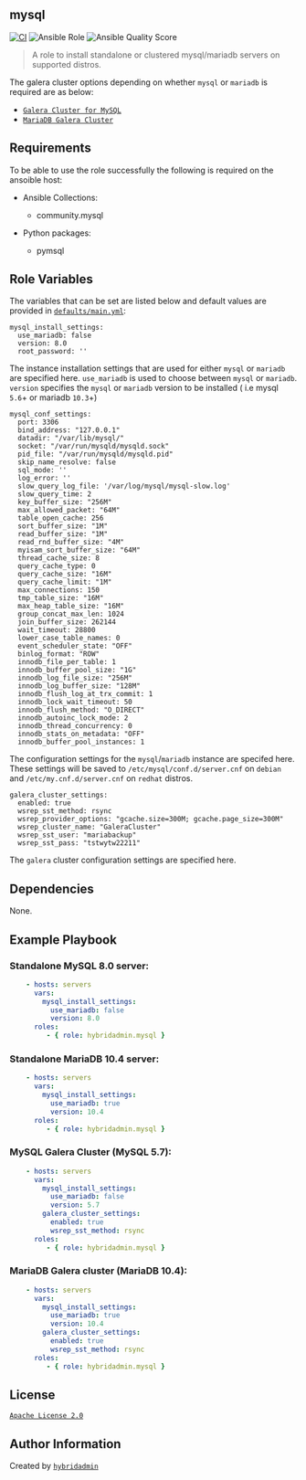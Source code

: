 ## mysql
[![CI](https://github.com/hybridadmin/ansible-role-mysql/actions/workflows/build.yml/badge.svg?branch=main)](https://github.com/hybridadmin/ansible-role-mysql/actions/workflows/build.yml)
![Ansible Role](https://img.shields.io/ansible/role/d/53652)
![Ansible Quality Score](https://img.shields.io/ansible/quality/53652)

> A role to install standalone or clustered mysql/mariadb servers on supported distros.

The galera cluster options depending on whether `mysql` or `mariadb` is required are as below:

* [`Galera Cluster for MySQL`](https://galeracluster.com/library/documentation/install-mysql.html)
* [`MariaDB Galera Cluster`](https://galeracluster.com/library/documentation/install-mariadb.html)


## Requirements

To be able to use the role successfully the following is required on the ansoible host:
* Ansible Collections:
  - community.mysql

* Python packages:
  - pymsql

## Role Variables

The variables that can be set are listed below and default values are provided in [`defaults/main.yml`](defaults/main.yml):

    mysql_install_settings:
      use_mariadb: false
      version: 8.0
      root_password: ''

The instance installation settings that are used for either `mysql` or `mariadb` are specified here. `use_mariadb` is used to choose between
`mysql` or `mariadb`. `version` specifies the `mysql` or `mariadb` version to be installed ( i.e mysql `5.6`+ or mariadb `10.3`+)


    mysql_conf_settings:
      port: 3306
      bind_address: "127.0.0.1"
      datadir: "/var/lib/mysql/"
      socket: "/var/run/mysqld/mysqld.sock"
      pid_file: "/var/run/mysqld/mysqld.pid"
      skip_name_resolve: false
      sql_mode: ''
      log_error: ''
      slow_query_log_file: '/var/log/mysql/mysql-slow.log'
      slow_query_time: 2
      key_buffer_size: "256M"
      max_allowed_packet: "64M"
      table_open_cache: 256
      sort_buffer_size: "1M"
      read_buffer_size: "1M"
      read_rnd_buffer_size: "4M"
      myisam_sort_buffer_size: "64M"
      thread_cache_size: 8
      query_cache_type: 0
      query_cache_size: "16M"
      query_cache_limit: "1M"
      max_connections: 150
      tmp_table_size: "16M"
      max_heap_table_size: "16M"
      group_concat_max_len: 1024
      join_buffer_size: 262144
      wait_timeout: 28800
      lower_case_table_names: 0
      event_scheduler_state: "OFF"
      binlog_format: "ROW"
      innodb_file_per_table: 1
      innodb_buffer_pool_size: "1G"
      innodb_log_file_size: "256M"
      innodb_log_buffer_size: "128M"
      innodb_flush_log_at_trx_commit: 1
      innodb_lock_wait_timeout: 50
      innodb_flush_method: "O_DIRECT"
      innodb_autoinc_lock_mode: 2
      innodb_thread_concurrency: 0
      innodb_stats_on_metadata: "OFF"
      innodb_buffer_pool_instances: 1

The configuration settings for the `mysql`/`mariadb` instance are specifed here. These settings will be saved to `/etc/mysql/conf.d/server.cnf` on `debian` and `/etc/my.cnf.d/server.cnf` on `redhat` distros.


    galera_cluster_settings:
      enabled: true
      wsrep_sst_method: rsync
      wsrep_provider_options: "gcache.size=300M; gcache.page_size=300M"
      wsrep_cluster_name: "GaleraCluster"
      wsrep_sst_user: "mariabackup"
      wsrep_sst_pass: "tstwytw22211"

The `galera` cluster configuration settings are specified here.



## Dependencies

None.

## Example Playbook

### Standalone MySQL 8.0 server:

```yaml
    - hosts: servers
      vars:
        mysql_install_settings:
          use_mariadb: false
          version: 8.0
      roles:
         - { role: hybridadmin.mysql }
```

### Standalone MariaDB 10.4 server:

```yaml
    - hosts: servers
      vars:
        mysql_install_settings:
          use_mariadb: true
          version: 10.4
      roles:
         - { role: hybridadmin.mysql }
```

### MySQL Galera Cluster (MySQL 5.7):

```yaml
    - hosts: servers
      vars:
        mysql_install_settings:
          use_mariadb: false
          version: 5.7
        galera_cluster_settings:
          enabled: true
          wsrep_sst_method: rsync
      roles:
         - { role: hybridadmin.mysql }
```

### MariaDB Galera cluster (MariaDB 10.4):

```yaml
    - hosts: servers
      vars:
        mysql_install_settings:
          use_mariadb: true
          version: 10.4
        galera_cluster_settings:
          enabled: true
          wsrep_sst_method: rsync
      roles:
         - { role: hybridadmin.mysql }
```


## License

[`Apache License 2.0`](./LICENSE)


## Author Information

Created by [`hybridadmin`](https://github.com/hybridadmin)

